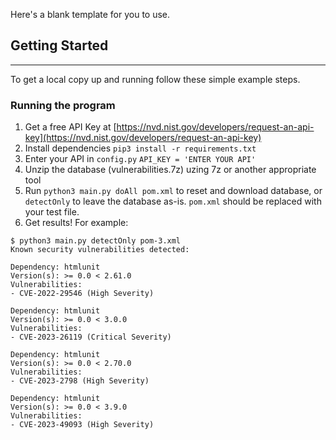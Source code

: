 
Here's a blank template for you to use.

## Getting Started 
---

To get a local copy up and running follow these simple example steps.

### Running the program

1. Get a free API Key at [https://nvd.nist.gov/developers/request-an-api-key](https://nvd.nist.gov/developers/request-an-api-key) 
2. Install dependencies
     ```pip3 install -r requirements.txt```
3. Enter your API in `config.py`
   ```API_KEY = 'ENTER YOUR API'```
4. Unzip the database (vulnerabilities.7z) uzing 7z or another appropriate tool 
5. Run ```python3 main.py doAll pom.xml``` to reset and download database, or ```detectOnly``` to leave the database as-is. ```pom.xml``` should be replaced with your test file.
6. Get results! For example: 
```
$ python3 main.py detectOnly pom-3.xml 
Known security vulnerabilities detected:

Dependency: htmlunit
Version(s): >= 0.0 < 2.61.0
Vulnerabilities:
- CVE-2022-29546 (High Severity)

Dependency: htmlunit
Version(s): >= 0.0 < 3.0.0
Vulnerabilities:
- CVE-2023-26119 (Critical Severity)

Dependency: htmlunit
Version(s): >= 0.0 < 2.70.0
Vulnerabilities:
- CVE-2023-2798 (High Severity)

Dependency: htmlunit
Version(s): >= 0.0 < 3.9.0
Vulnerabilities:
- CVE-2023-49093 (High Severity)
```